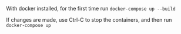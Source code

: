 With docker installed, for the first time run `docker-compose up --build`

If changes are made, use Ctrl-C to stop the containers, and then run `docker-compose up`

